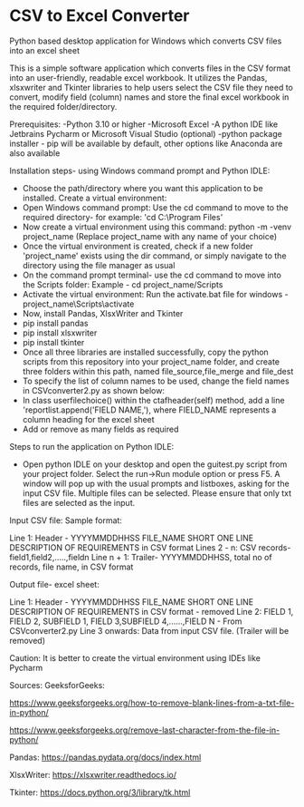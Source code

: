 # CSV to Excel Converter
Python based desktop application for Windows which converts CSV files into an excel sheet

This is a simple software application which converts files in the CSV format into an user-friendly, readable excel workbook. It utilizes the Pandas, xlsxwriter and Tkinter libraries to help users select the CSV file they need to convert, modify field (column) names and store the final excel workbook in the required folder/directory.

Prerequisites:
-Python 3.10 or higher
-Microsoft Excel
-A python IDE like Jetbrains Pycharm or Microsoft Visual Studio (optional)
-python package installer - pip will be available by default, other options like Anaconda are also available

Installation steps- using Windows command prompt and Python IDLE:
- Choose the path/directory where you want this application to be installed. Create a virtual environment:
- Open Windows command prompt: Use the cd command to move to the required directory- for example: 'cd C:\Program Files'
- Now create a virtual environment using this command: python -m -venv project_name (Replace project_name with any name of your choice) 
- Once the virtual environment is created, check if a new folder 'project_name' exists using the dir command, or simply navigate to the directory using the file manager as usual
- On the command prompt terminal- use the cd command to move into the Scripts folder: Example - cd project_name/Scripts
- Activate the virtual environment: Run the activate.bat file for windows - project_name\Scripts\activate
- Now, install Pandas, XlsxWriter and Tkinter
- pip install pandas
- pip install xlsxwriter
- pip install tkinter
- Once all three libraries are installed successfully, copy the python scripts from this repository into your project_name folder, and create three folders within this path, named file_source,file_merge and file_dest
- To specify the list of column names to be used, change the field names in CSVconverter2.py as shown below:
- In class userfilechoice() within the ctafheader(self) method, add a line 'reportlist.append('FIELD NAME,'), where FIELD_NAME represents a column heading for the excel sheet
- Add or remove as many fields as required

Steps to run the application on Python IDLE:
- Open python IDLE on your desktop and open the guitest.py script from your project folder. Select the run->Run module option or press F5. A window will pop up with the usual prompts and listboxes, asking for the input CSV file. Multiple files can be selected. Please ensure that only txt files are selected as the input.

Input CSV file: Sample format:

Line 1: Header - YYYYMMDDHHSS FILE_NAME SHORT ONE LINE DESCRIPTION OF REQUIREMENTS in CSV format
Lines 2 - n: CSV records- field1,field2,.....,fieldn
Line n + 1: Trailer- YYYYMMDDHHSS, total no of records, file name, in CSV format

Output file- excel sheet:

Line 1: Header - YYYYMMDDHHSS FILE_NAME SHORT ONE LINE DESCRIPTION OF REQUIREMENTS in CSV format - removed
Line 2: FIELD 1, FIELD 2, SUBFIELD 1, FIELD 3,SUBFIELD 4,......,FIELD N - From CSVconverter2.py
Line 3 onwards: Data from input CSV file. (Trailer will be removed)

Caution: It is better to create the virtual environment using IDEs like Pycharm

Sources:
GeeksforGeeks: 

https://www.geeksforgeeks.org/how-to-remove-blank-lines-from-a-txt-file-in-python/

https://www.geeksforgeeks.org/remove-last-character-from-the-file-in-python/

Pandas: https://pandas.pydata.org/docs/index.html

XlsxWriter: https://xlsxwriter.readthedocs.io/

Tkinter: https://docs.python.org/3/library/tk.html




